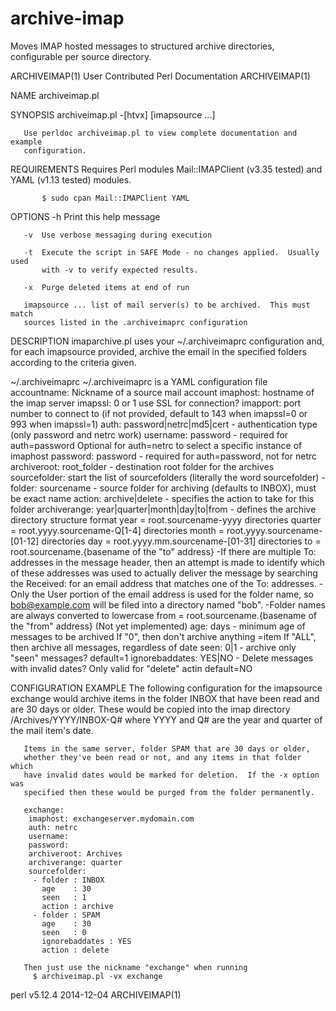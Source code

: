 archive-imap
============

Moves IMAP hosted messages to structured archive directories, configurable per source directory.

ARCHIVEIMAP(1)        User Contributed Perl Documentation       ARCHIVEIMAP(1)



NAME
       archiveimap.pl

SYNOPSIS
       archiveimap.pl -[htvx] [imapsource ...]

       Use perldoc archiveimap.pl to view complete documentation and example
       configuration.

REQUIREMENTS
       Requires Perl modules Mail::IMAPClient (v3.35 tested) and YAML (v1.13
       tested) modules.

           $ sudo cpan Mail::IMAPClient YAML

OPTIONS
       -h  Print this help message

       -v  Use verbose messaging during execution

       -t  Execute the script in SAFE Mode - no changes applied.  Usually used
           with -v to verify expected results.

       -x  Purge deleted items at end of run

       imapsource ... list of mail server(s) to be archived.  This must match
       sources listed in the .archiveimaprc configuration

DESCRIPTION
       imaparchive.pl uses your ~/.archiveimaprc configuration and, for each
       imapsource provided, archive the email in the specified folders
       according to the criteria given.

~/.archiveimaprc ~/.archiveimaprc is a YAML configuration file
       accountname: Nickname of a source mail account
           imaphost: hostname of the imap server
           imapssl: 0 or 1 use SSL for connection?
           imapport: port number to connect to (if not provided, default to
           143 when imapssl=0 or 993 when imapssl=1)
           auth: password|netrc|md5|cert - authentication type (only password
           and netrc work)
           username: password - required for auth=password
               Optional for auth=netrc to select a specific instance of
               imaphost
           password: password - required for auth=password, not for netrc
           archiveroot: root_folder - destination root folder for the archives
           sourcefolder: start the list of sourcefolders (literally the word
           sourcefolder)
               - folder: sourcename - source folder for archiving (defaults to
               INBOX), must be exact name
                   action: archive|delete - specifies the action to take for
                   this folder
                   archiverange: year|quarter|month|day|to|from - defines the
                   archive directory structure format
                       year = root.sourcename-yyyy directories
                       quarter = root.yyyy.sourcename-Q[1-4] directories
                       month = root.yyyy.sourcename-[01-12] directories
                       day = root.yyyy.mm.sourcename-[01-31] directories
                       to = root.sourcename.{basename of the "to" address}
                           -If there are multiple To: addresses in the message
                           header, then an attempt is made to identify which
                           of these addresses was used to actually deliver the
                           message by searching the Received: for an email
                           address that matches one of the To: addresses.
                           -Only the User portion of the email address is used
                           for the folder name, so bob@example.com will be
                           filed into a directory named "bob".
                           -Folder names are always converted to lowercase
                       from = root.sourcename.{basename of the "from" address}
                       (Not yet implemented)
                   age: days - minimum age of messages to be archived
                       If "0", then don't archive anything =item If "ALL",
                       then archive all messages, regardless of date
                   seen: 0|1 - archive only "seen" messages? default=1
                   ignorebaddates: YES|NO - Delete messages with invalid
                   dates?  Only valid for "delete" actin default=NO

CONFIGURATION EXAMPLE
       The following configuration for the imapsource exchange would archive
       items in the folder INBOX that have been read and are 30 days or older.
       These would be copied into the imap directory /Archives/YYYY/INBOX-Q#
       where YYYY and Q# are the year and quarter of the mail item's date.

       Items in the same server, folder SPAM that are 30 days or older,
       whether they've been read or not, and any items in that folder which
       have invalid dates would be marked for deletion.  If the -x option was
       specified then these would be purged from the folder permanently.

       exchange:
        imaphost: exchangeserver.mydomain.com
        auth: netrc
        username:
        password:
        archiveroot: Archives
        archiverange: quarter
        sourcefolder:
         - folder : INBOX
           age    : 30
           seen   : 1
           action : archive
         - folder : SPAM
           age    : 30
           seen   : 0
           ignorebaddates : YES
           action : delete

       Then just use the nickname "exchange" when running
         $ archiveimap.pl -vx exchange



perl v5.12.4                      2014-12-04                    ARCHIVEIMAP(1)
